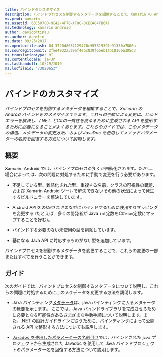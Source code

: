 ```yaml
---
title: バインドのカスタマイズ
description: バインドプロセスを制御するメタデータを編集することで、Xamarin の Android バインドをカスタマイズできます。 これらの手動による変更は、ビルドエラーを解決し、/.NET. とC#の一貫性を高めるために生成される API を整形するために必要になることがよくあります。 これらのガイドでは、このメタデータの構造、メタデータの変更方法、および JavaDoc を使用してメソッドパラメーターの名前を回復する方法について説明します。
ms.prod: xamarin
ms.assetid: 63C5078D-9E42-4F70-AF8C-8CEEA84FB6AF
ms.technology: xamarin-android
author: davidortinau
ms.author: daortin
ms.date: 09/25/2017
ms.openlocfilehash: 04f3720d8684129476c955819390e91330a7800a
ms.sourcegitcommit: 2fbe4932a319af4ebc829f65eb1fb1816ba305d3
ms.translationtype: MT
ms.contentlocale: ja-JP
ms.lasthandoff: 10/29/2019
ms.locfileid: "73020652"
---
```

# <a name="customizing-bindings"></a>バインドのカスタマイズ

_バインドプロセスを制御するメタデータを編集することで、Xamarin の Android バインドをカスタマイズできます。これらの手動による変更は、ビルドエラーを解決し、/.NET. とC#の一貫性を高めるために生成される API を整形するために必要になることがよくあります。これらのガイドでは、このメタデータの構造、メタデータの変更方法、および JavaDoc を使用してメソッドパラメーターの名前を回復する方法について説明します。_

## <a name="overview"></a>概要

Xamarin. Android では、バインドプロセスの多くが自動化されます。ただし、場合によっては、次の問題に対処するために手動で変更を行う必要があります。

- 不足している型、難読化された型、重複する名前、クラスの可視性の問題、および Xamarin Android ツールで解決できないその他の状況によって発生するビルドエラーを解決しています。 

- Android API をのC#さまざまな型にバインドするために使用するマッピングを変更する (たとえば、多くの開発者が Java `int`定数をC#`enum`定数にマップすることを好む)。

- バインドする必要のない未使用の型を削除しています。 

- 基になる Java API に対応するものがない型を追加しています。 

バインドプロセスを制御するメタデータを変更することで、これらの変更の一部またはすべてを行うことができます。

## <a name="guides"></a>ガイド

次のガイドでは、バインドプロセスを制御するメタデータについて説明し、これらの問題に対処するためにこのメタデータを変更する方法を説明します。

- Java バインディング[メタデータ](~/android/platform/binding-java-library/customizing-bindings/java-bindings-metadata.md)は、java バインディングに入るメタデータの概要を示します。
    ここでは、Java バインドライブラリを完成させるために必要となる可能性があるさまざまな手動手順について説明します。また、.NET の設計ガイドラインに従うために、バインディングによって公開される API を整形する方法についても説明します。

- [Javadoc を使用したパラメーターの名前付け](~/android/platform/binding-java-library/customizing-bindings/naming-parameters-with-javadoc.md)では、バインドされた java プロジェクトから生成された Javadoc を使用して Java バインドプロジェクトのパラメーター名を回復する方法について説明します。
